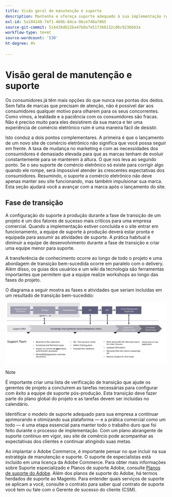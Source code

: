 ```yaml
---
title: Visão geral de manutenção e suporte
description: Mantenha e ofereça suporte adequado à sua implementação recém-lançada do Adobe Commerce.
exl-id: 5a104148-74f1-469b-84ca-9bce740a7865
source-git-commit: 514426d622ba47b8a7e517368132c86c9236b63a
workflow-type: tm+mt
source-wordcount: '530'
ht-degree: 0%

---
```


# Visão geral de manutenção e suporte

Os consumidores já têm mais opções do que nunca nas pontas dos dedos. Sem falta de marcas que precisam de atenção, não é possível dar aos consumidores qualquer motivo para olharem para os seus concorrentes. Como vimos, a lealdade e a paciência com os consumidores são fracas. Não é preciso muito para eles desistirem da sua marca e ter uma experiência de comércio eletrônico ruim é uma maneira fácil de desistir.

Isto conduz a dois pontos complementares. A primeira é que o lançamento de um novo site de comércio eletrônico não significa que você possa seguir em frente. A taxa de mudança no marketing e com as necessidades dos consumidores é demasiado elevada para que as marcas tenham de evoluir constantemente para se manterem à altura. O que nos leva ao segundo ponto. Se o seu suporte de comércio eletrônico só existe para corrigir algo quando ele rompe, será impossível atender às crescentes expectativas dos consumidores. Resumindo, o suporte a comércio eletrônico não deve apenas manter seu site funcionando, mas também impulsionar sua marca. Esta seção ajudará você a avançar com a marca após o lançamento do site.

## Fase de transição

A configuração do suporte à produção durante a fase de transição de um projeto é um dos fatores de sucesso mais críticos para uma empresa comercial. Quando a implementação estiver concluída e o site entrar em funcionamento, a equipe de suporte à produção deverá estar pronta e equipada para assumir as atividades de suporte. A prática habitual é diminuir a equipe de desenvolvimento durante a fase de transição e criar uma equipe menor para suporte.

A transferência de conhecimento ocorre ao longo de todo o projeto e uma abordagem de transição bem-sucedida ocorre em paralelo com o delivery. Além disso, os guias dos usuários e um wiki da tecnologia são ferramentas importantes que permitem que a equipe realize workshops ao longo das fases do projeto.

O diagrama a seguir mostra as fases e atividades que seriam incluídas em um resultado de transição bem-sucedido:

![Diagrama que mostra as fases do processo de transição](../../assets/playbooks/transition-diagram.svg)

>[!NOTE]
>
> É importante criar uma lista de verificação de transição que ajude os gerentes de projeto a concluírem as tarefas necessárias para configurar com êxito a equipe de suporte pós-produção. Esta transição deve fazer parte do plano global do projeto e as tarefas devem ser incluídas no calendário.

Identificar o modelo de suporte adequado para sua empresa a continuar aprimorando e otimizando sua plataforma — e a prática comercial como um todo — é uma etapa essencial para manter todo o trabalho duro que foi feito durante o processo de implementação. Com um plano abrangente de suporte contínuo em vigor, seu site de comércio pode acompanhar as expectativas dos clientes e continuar atingindo suas metas.

Ao implantar o Adobe Commerce, é importante pensar no que incluir na sua estratégia de manutenção e suporte.
O suporte de especialistas está incluído em uma licença da Adobe Commerce. Para obter mais informações sobre Suporte especializado e Planos de suporte Adobe, consulte [Planos de suporte do Adobe](https://business.adobe.com/customers/consulting-services/premier-support.html).
Além dos planos de suporte do Adobe, há termos herdados de suporte ao Magento. Para entender quais serviços de suporte se aplicam a você, consulte o contrato para saber qual contrato de suporte você tem ou fale com o Gerente de sucesso do cliente (CSM).